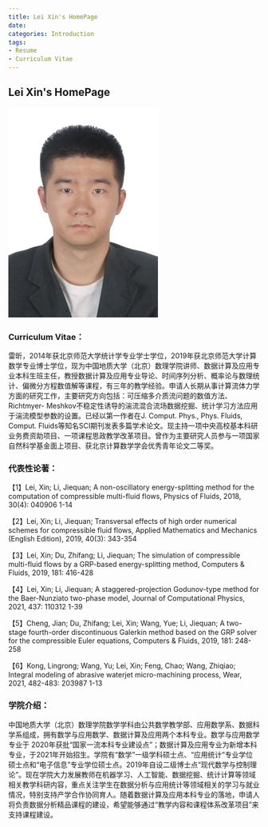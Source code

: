 ```yaml
---
title: Lei Xin's HomePage
date:
categories: Introduction
tags:
- Resume
- Curriculum Vitae
---
```


## Lei Xin's HomePage

![](/images/leixin.jpg)

### Curriculum Vitae：

雷昕，2014年获北京师范大学统计学专业学士学位，2019年获北京师范大学计算数学专业博士学位，现为中国地质大学（北京）数理学院讲师、数据计算及应用专业本科生班主任，教授数据计算及应用专业导论、时间序列分析、概率论与数理统计、偏微分方程数值解等课程，有三年的教学经验。申请人长期从事计算流体力学方面的研究工作，主要研究方向包括：可压缩多介质流问题的数值方法、Richtmyer- Meshkov不稳定性诱导的湍流混合流场数据挖掘、统计学习方法应用于湍流模型参数的设置。已经以第一作者在J. Comput. Phys., Phys. Fluids, Comput. Fluids等知名SCI期刊发表多篇学术论文。现主持一项中央高校基本科研业务费资助项目、一项课程思政教学改革项目。曾作为主要研究人员参与一项国家自然科学基金面上项目、获北京计算数学学会优秀青年论文二等奖。

### 代表性论著：

【1】Lei, Xin; Li, Jiequan; A non-oscillatory energy-splitting method for the computation of compressible multi-fluid flows, Physics of Fluids, 2018, 30(4): 040906 1-14

【2】Lei, Xin; Li, Jiequan; Transversal effects of high order numerical schemes for compressible fluid flows, Applied Mathematics and Mechanics (English Edition), 2019, 40(3): 343-354

【3】Lei, Xin; Du, Zhifang; Li, Jiequan; The simulation of compressible multi-fluid flows by a GRP-based energy-splitting method, Computers & Fluids, 2019, 181: 416-428

【4】Lei, Xin; Li, Jiequan; A staggered-projection Godunov-type method for the Baer-Nunziato two-phase model, Journal of Computational Physics, 2021, 437: 110312 1-39

【5】Cheng, Jian; Du, Zhifang; Lei, Xin; Wang, Yue; Li, Jiequan; A two-stage fourth-order discontinuous Galerkin method based on the GRP solver for the compressible Euler equations, Computers & Fluids, 2019, 181: 248-258

【6】Kong, Lingrong; Wang, Yu; Lei, Xin; Feng, Chao; Wang, Zhiqiao; Integral modeling of abrasive waterjet micro-machining process, Wear, 2021, 482-483: 203987 1-13

### 学院介绍：

中国地质大学（北京）数理学院数学学科由公共数学教学部、应用数学系、数据科学系组成，拥有数学与应用数学、数据计算及应用两个本科专业。数学与应用数学专业于 2020年获批“国家一流本科专业建设点”；数据计算及应用专业为新增本科专业，于2021年开始招生。学院有“数学”一级学科硕士点、“应用统计”专业学位硕士点和“电子信息”专业学位硕士点。2019年自设二级博士点“现代数学与控制理论”。现在学院大力发展教师在机器学习、人工智能、数据挖掘、统计计算等领域相关教学科研内容，重点关注学生在数据分析与应用统计等领域相关的学习与就业情况，特别支持产学合作协同育人。随着数据计算及应用本科专业的落地，申请人将负责数据分析精品课程的建设，希望能够通过“教学内容和课程体系改革项目”来支持课程建设。
